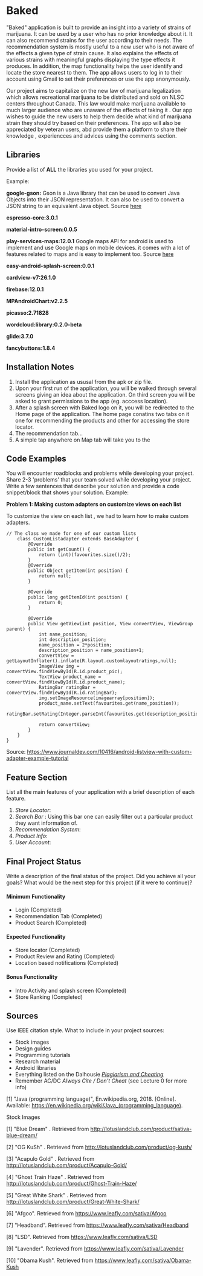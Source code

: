 # Baked
"Baked" application is built to provide an insight into a variety of strains of marijuana. It can be used by a user who has no prior knowledge about it. It can also recommend strains for the user according to their needs. The recommendation system is mostly useful to a new user who is not aware of the effects a given type of strain cause. It also explains the effects of various strains with meaningful graphs displaying the type effects it produces. In addition, the map functionality helps the user identify and locate the store nearest to them. The app allows users to log in to their account using Gmail to set their preferences or use the app anonymously.

Our project aims to capitalize on the new law of marijuana legalization which allows recreational marijuana to be distributed and sold on NLSC centers throughout Canada. This law would make marijuana available to much larger audience who are unaware of the effects of taking it . Our app wishes to guide the new users to help them decide what kind of marijuana strain they should try based on their preferences. The app will also be appreciated by veteran users, abd provide them a platform to share their knowledge , experiencces and advices using the comments section.

## Libraries
Provide a list of **ALL** the libraries you used for your project.

Example:

**google-gson:** Gson is a Java library that can be used to convert Java Objects into their JSON representation. It can also be used to convert a JSON string to an equivalent Java object. Source [here](https://github.com/google/gson)

**espresso-core:3.0.1** 

**material-intro-screen:0.0.5**

**play-services-maps:12.0.1** Google maps API for android is used to implement and use Google maps on mobile devices. it comes with a lot of features related to maps and is easy to implement too. Source [here](https://developers.google.com/maps/documentation/android-api/)

**easy-android-splash-screen:0.0.1**

**cardview-v7:26.1.0**

**firebase:12.0.1**

**MPAndroidChart:v2.2.5**

**picasso:2.71828**

**wordcloud:library:0.2.0-beta**

**glide:3.7.0**

**fancybuttons:1.8.4**



## Installation Notes
1. Install the application as ususal from the apk or zip file. 
2. Upon your first run of the application, you will be walked through several screens giving an idea about the application. On third screen you will be asked to grant permissions to the app (eg. acccess location).
3. After a splash screen with Baked logo on it, you will be redirected to the Home page of the application. The home page conatins two tabs on it one for recommending the products and other for accessing the store locator. 
4. The recommendation tab...
5. A simple tap anywhere on Map tab will take you to the 




## Code Examples
You will encounter roadblocks and problems while developing your project. Share 2-3 'problems' that your team solved while developing your project. Write a few sentences that describe your solution and provide a code snippet/block that shows your solution. Example:

**Problem 1: Making custom adapters on customize views on each list**

To customize the view on each list , we had to learn how to make custom adapters.
```
// The class we made for one of our custom lists
    class CustomListadapter extends BaseAdapter {
        @Override
        public int getCount() {
            return (int)(favourites.size()/2);
        }
        @Override
        public Object getItem(int position) {
            return null;
        }

        @Override
        public long getItemId(int position) {
            return 0;
        }

        @Override
        public View getView(int position, View convertView, ViewGroup parent) {
            int name_position;
            int description_position;
            name_position = 2*position;
            description_position = name_position+1;
            convertView = getLayoutInflater().inflate(R.layout.customlayoutratings,null);
            ImageView img = convertView.findViewById(R.id.product_pic);
            TextView product_name = convertView.findViewById(R.id.product_name);
            RatingBar ratingBar = convertView.findViewById(R.id.ratingBar);
            img.setImageResource(imagearray[position]);
            product_name.setText(favourites.get(name_position));
            ratingBar.setRating(Integer.parseInt(favourites.get(description_position)));

            return convertView;
        }
    }
}
```
Source: https://www.journaldev.com/10416/android-listview-with-custom-adapter-example-tutorial

## Feature Section
List all the main features of your application with a brief description of each feature.
1. *Store Locator*:
2. *Search Bar* : Using this bar one can easily filter out a particular product they want information of.
3. *Recommendation System*:
4. *Product Info*:
5. *User Account*:


## Final Project Status
Write a description of the final status of the project. Did you achieve all your goals? What would be the next step for this project (if it were to continue)?

#### Minimum Functionality
- Login (Completed)
- Recommendation Tab (Completed)
- Product Search (Completed)

#### Expected Functionality
- Store locator (Completed)
- Product Review and Rating (Completed)
- Location based notifications (Completed)

#### Bonus Functionality
- Intro Activity and splash screen (Completed)
- Store Ranking (Completed)


## Sources
Use IEEE citation style.
What to include in your project sources:
- Stock images
- Design guides
- Programming tutorials
- Research material
- Android libraries
- Everything listed on the Dalhousie [*Plagiarism and Cheating*](https://www.dal.ca/dept/university_secretariat/academic-integrity/plagiarism-cheating.html)
- Remember AC/DC *Always Cite / Don't Cheat* (see Lecture 0 for more info)

[1] "Java (programming language)", En.wikipedia.org, 2018. [Online]. Available: https://en.wikipedia.org/wiki/Java_(programming_language).

Stock Images

[1] "Blue Dream" . Retrieved from 
http://lotuslandclub.com/product/sativa-blue-dream/

[2] "OG KuSh" . Retrieved from 
http://lotuslandclub.com/product/og-kush/

[3] "Acapulo Gold" . Retrieved from 
http://lotuslandclub.com/product/Acapulo-Gold/

[4] "Ghost Train Haze" . Retrieved from 
http://lotuslandclub.com/product/Ghost-Train-Haze/

[5] "Great White Shark" . Retrieved from 
http://lotuslandclub.com/product/Great-White-Shark/

[6] "Afgoo". Retrieved from
https://www.leafly.com/sativa/Afgoo

[7] "Headband". Retrieved from
https://www.leafly.com/sativa/Headband

[8] "LSD". Retrieved from
https://www.leafly.com/sativa/LSD

[9] "Lavender". Retrieved from
https://www.leafly.com/sativa/Lavender

[10] "Obama Kush". Retrieved from
https://www.leafly.com/sativa/Obama-Kush
